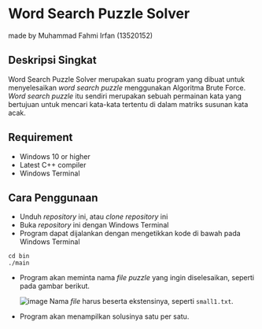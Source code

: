 # Word Search Puzzle Solver
 made by Muhammad Fahmi Irfan (13520152)
## Deskripsi Singkat
Word Search Puzzle Solver merupakan suatu program yang dibuat untuk menyelesaikan *word search puzzle* menggunakan Algoritma Brute Force. *Word search puzzle* itu sendiri merupakan sebuah permainan kata yang bertujuan untuk mencari kata-kata tertentu di dalam matriks susunan kata acak.

## Requirement
- Windows 10 or higher
- Latest C++ compiler
- Windows Terminal

## Cara Penggunaan
- Unduh _repository_ ini, atau _clone_ _repository_ ini
- Buka _repository_ ini dengan Windows Terminal
- Program dapat dijalankan dengan mengetikkan kode di bawah pada Windows Terminal
```
cd bin
./main
```
- Program akan meminta nama _file_ _puzzle_ yang ingin diselesaikan, seperti pada gambar berikut.  

    ![image](https://user-images.githubusercontent.com/66018985/151099769-849e9b1c-1652-4173-a6e8-b527007bacc2.png)
   Nama _file_ harus beserta ekstensinya, seperti `small1.txt`.
- Program akan menampilkan solusinya satu per satu.

